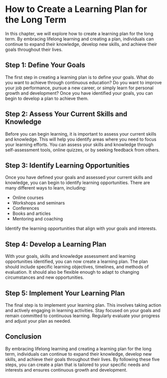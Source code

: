 How to Create a Learning Plan for the Long Term
========================================================================================

In this chapter, we will explore how to create a learning plan for the long term. By embracing lifelong learning and creating a plan, individuals can continue to expand their knowledge, develop new skills, and achieve their goals throughout their lives.

Step 1: Define Your Goals
-------------------------

The first step in creating a learning plan is to define your goals. What do you want to achieve through continuous education? Do you want to improve your job performance, pursue a new career, or simply learn for personal growth and development? Once you have identified your goals, you can begin to develop a plan to achieve them.

Step 2: Assess Your Current Skills and Knowledge
------------------------------------------------

Before you can begin learning, it is important to assess your current skills and knowledge. This will help you identify areas where you need to focus your learning efforts. You can assess your skills and knowledge through self-assessment tools, online quizzes, or by seeking feedback from others.

Step 3: Identify Learning Opportunities
---------------------------------------

Once you have defined your goals and assessed your current skills and knowledge, you can begin to identify learning opportunities. There are many different ways to learn, including:

* Online courses
* Workshops and seminars
* Conferences
* Books and articles
* Mentoring and coaching

Identify the learning opportunities that align with your goals and interests.

Step 4: Develop a Learning Plan
-------------------------------

With your goals, skills and knowledge assessment and learning opportunities identified, you can now create a learning plan. The plan should include specific learning objectives, timelines, and methods of evaluation. It should also be flexible enough to adapt to changing circumstances and new opportunities.

Step 5: Implement Your Learning Plan
------------------------------------

The final step is to implement your learning plan. This involves taking action and actively engaging in learning activities. Stay focused on your goals and remain committed to continuous learning. Regularly evaluate your progress and adjust your plan as needed.

Conclusion
----------

By embracing lifelong learning and creating a learning plan for the long term, individuals can continue to expand their knowledge, develop new skills, and achieve their goals throughout their lives. By following these five steps, you can create a plan that is tailored to your specific needs and interests and ensures continuous growth and development.

